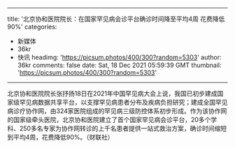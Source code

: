 
---
title: '北京协和医院院长：在国家罕见病会诊平台确诊时间降至平均4周 花费降低90%'
categories: 
 - 新媒体
 - 36kr
 - 快讯
headimg: 'https://picsum.photos/400/300?random=5303'
author: 36kr
comments: false
date: Sat, 18 Dec 2021 05:59:39 GMT
thumbnail: 'https://picsum.photos/400/300?random=5303'
---

<div>   
北京协和医院院长张抒扬18日在2021年中国罕见病大会上说，我国已初步建成国家级罕见病数据共享平台，以支撑罕见病患者分布及疾病负担研究；建成全国罕见病诊疗协作网，由324家医院组成的罕见病三级防控体系初步形成。作为该协作网的国家级牵头医院，北京协和医院建立了首个国家罕见病会诊平台，20多个学科、250多名专家为协作网转诊的上千名患者提供一站式救治方案，确诊时间缩短到平均4周，花费降低90%。（财联社）  
</div>
            